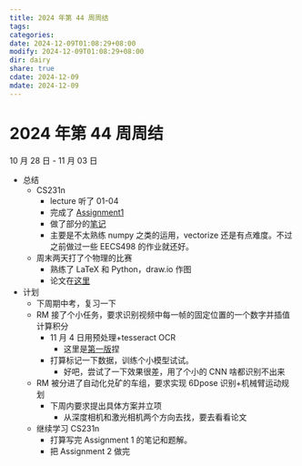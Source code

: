 ```yaml
---
title: 2024 年第 44 周周结
tags: 
categories: 
date: 2024-12-09T01:08:29+08:00
modify: 2024-12-09T01:08:29+08:00
dir: dairy
share: true
cdate: 2024-12-09
mdate: 2024-12-09
---
```


# 2024 年第 44 周周结

10 月 28 日 - 11 月 03 日

- 总结
	- CS231n
		- lecture 听了 01-04
		- 完成了 [Assignment1](https://github.com/WncFht/CS231n/tree/main/assignment1)
		- 做了部分的[笔记](../AI/CS231n/Python%20Numpy.md)
		- 主要是不太熟练 numpy 之类的运用，vectorize 还是有点难度。不过之前做过一些 EECS498 的作业就还好。
	- 周末两天打了个物理的比赛
		- 熟练了 LaTeX 和 Python，draw.io 作图
		- 论文在[这里](../assets/images/351A.pdf)
- 计划
	- 下周期中考，复习一下
	- RM 接了个小任务，要求识别视频中每一帧的固定位置的一个数字并插值计算积分
		- 11 月 4 日用预处理+tesseract OCR
    		- 这里是[第一版](https://github.com/WncFht/Power-OCR-Video-Analyzer)捏
		- 打算标记一下数据，训练个小模型试试。
    		- 好吧，尝试了一下效果很差，用了个小的 CNN 啥都识别不出来
	- RM 被分进了自动化兑矿的车组，要求实现 6Dpose 识别+机械臂运动规划
		- 下周内要求提出具体方案并立项
			- 从深度相机和激光相机两个方向去找，要去看看论文
	- 继续学习 CS231n
		- 打算写完 Assignment 1 的笔记和题解。
		- 把 Assignment 2 做完
